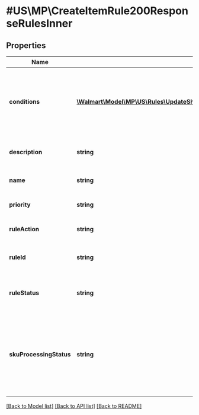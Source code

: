 # #US\MP\CreateItemRule200ResponseRulesInner

## Properties

Name | Type | Description | Notes
------------ | ------------- | ------------- | -------------
**conditions** | [**\Walmart\Model\MP\US\Rules\UpdateShippingAreaToRule200ResponseRulesInnerConditionsInner[]**](UpdateShippingAreaToRule200ResponseRulesInnerConditionsInner.md) | Seller creates conditions while defining the custom rule assortment.There are three condition which a seller can use : subCategories, price, weight. | [optional]
**description** | **string** | Description of the rule created for custom rule assortment. | [optional]
**name** | **string** | Name of the rule created for custom rule assortment. | [optional]
**priority** | **string** | Priority of the rule created for custom rule assortment. | [optional]
**ruleAction** | **string** | Defines the two day state coverage areas. | [optional]
**ruleId** | **string** | Unique identifier of the rule created for custom rule assortment. | [optional]
**ruleStatus** | **string** | Status of the rule post the rule creation. Allowed values are Active, Inactive, Submitted. | [optional]
**skuProcessingStatus** | **string** | When the rule gets activated, skuProcessingStatus represents the state of all items being processed for two-day. The two values for skuProcessingStatus are Processing and Completed. | [optional]


[[Back to Model list]](../) [[Back to API list]](../../Api/US/MP) [[Back to README]](../../README.md)
